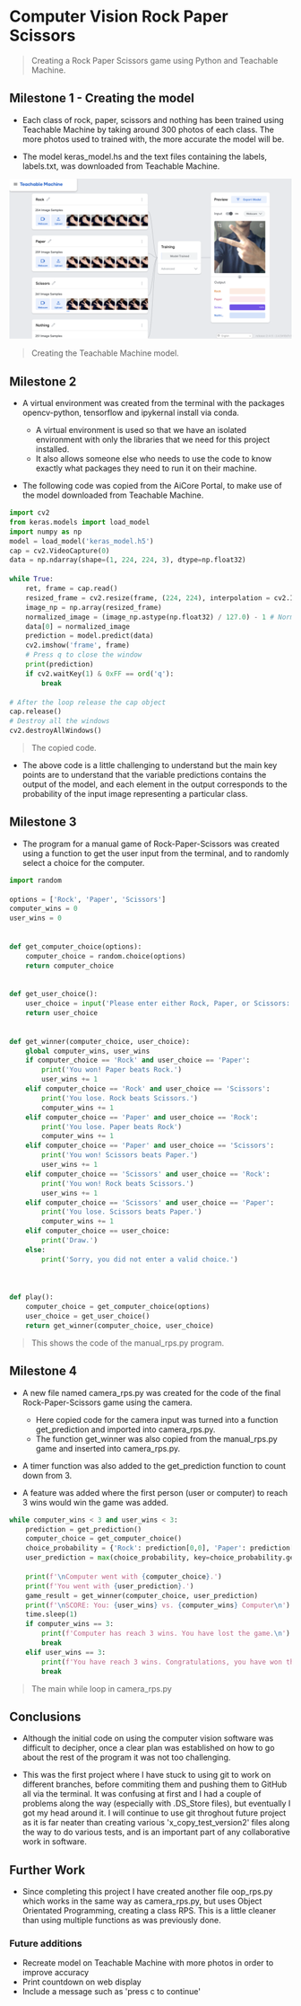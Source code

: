 # Computer Vision Rock Paper Scissors

> Creating a Rock Paper Scissors game using Python and Teachable Machine.

## Milestone 1 - Creating the model

- Each class of rock, paper, scissors and nothing has been trained using Teachable Machine by taking around 300 photos of each class. The more photos used to trained with, the more accurate the model will be.

- The model keras_model.hs and the text files containing the labels, labels.txt, was downloaded from Teachable Machine.

![Teachable Machine](ReadMe_Images/Teachable_Machine.png 'Teachable Machine')

> Creating the Teachable Machine model.

## Milestone 2

- A virtual environment was created from the terminal with the packages opencv-python, tensorflow and ipykernal install via conda.
    - A virtual environment is used so that we have an isolated environment with only the libraries that we need for this project installed.
    - It also allows someone else who needs to use the code to know exactly what packages they need to run it on their machine.

- The following code was copied from the AiCore Portal, to make use of the model downloaded from Teachable Machine.

```python
import cv2
from keras.models import load_model
import numpy as np
model = load_model('keras_model.h5')
cap = cv2.VideoCapture(0)
data = np.ndarray(shape=(1, 224, 224, 3), dtype=np.float32)

while True: 
    ret, frame = cap.read()
    resized_frame = cv2.resize(frame, (224, 224), interpolation = cv2.INTER_AREA)
    image_np = np.array(resized_frame)
    normalized_image = (image_np.astype(np.float32) / 127.0) - 1 # Normalize the image
    data[0] = normalized_image
    prediction = model.predict(data)
    cv2.imshow('frame', frame)
    # Press q to close the window
    print(prediction)
    if cv2.waitKey(1) & 0xFF == ord('q'):
        break
            
# After the loop release the cap object
cap.release()
# Destroy all the windows
cv2.destroyAllWindows()
```

> The copied code.

- The above code is a little challenging to understand but the main key points are to understand that the variable predictions contains the output of the model, and each element in the output corresponds to the probability of the input image representing a particular class.


## Milestone 3

- The program for a manual game of Rock-Paper-Scissors was created using a function to get the user input from the terminal, and to randomly select a choice for the computer.

```python
import random

options = ['Rock', 'Paper', 'Scissors']
computer_wins = 0
user_wins = 0


def get_computer_choice(options):
    computer_choice = random.choice(options)
    return computer_choice


def get_user_choice():
    user_choice = input('Please enter either Rock, Paper, or Scissors: ')
    return user_choice


def get_winner(computer_choice, user_choice):
    global computer_wins, user_wins
    if computer_choice == 'Rock' and user_choice == 'Paper':
        print('You won! Paper beats Rock.')
        user_wins += 1
    elif computer_choice == 'Rock' and user_choice == 'Scissors':
        print('You lose. Rock beats Scissors.')
        computer_wins += 1
    elif computer_choice == 'Paper' and user_choice == 'Rock':
        print('You lose. Paper beats Rock')
        computer_wins += 1
    elif computer_choice == 'Paper' and user_choice == 'Scissors':
        print('You won! Scissors beats Paper.')
        user_wins += 1
    elif computer_choice == 'Scissors' and user_choice == 'Rock':
        print('You won! Rock beats Scissors.')
        user_wins += 1
    elif computer_choice == 'Scissors' and user_choice == 'Paper':
        print('You lose. Scissors beats Paper.')
        computer_wins += 1
    elif computer_choice == user_choice:
        print('Draw.')
    else:
        print('Sorry, you did not enter a valid choice.')
    


def play():
    computer_choice = get_computer_choice(options)
    user_choice = get_user_choice()
    return get_winner(computer_choice, user_choice)

```

> This shows the code of the manual_rps.py program.

## Milestone 4

- A new file named camera_rps.py was created for the code of the final Rock-Paper-Scissors game using the camera.
    - Here copied code for the camera input was turned into a function get_prediction and imported into camera_rps.py.
    - The function get_winner was also copied from the manual_rps.py game and inserted into camera_rps.py.

- A timer function was also added to the get_prediction function to count down from 3.

- A feature was added where the first person (user or computer) to reach 3 wins would win the game was added.

```python
while computer_wins < 3 and user_wins < 3: 
    prediction = get_prediction()
    computer_choice = get_computer_choice()
    choice_probability = {'Rock': prediction[0,0], 'Paper': prediction[0,1], 'Scissors': prediction[0,2]}
    user_prediction = max(choice_probability, key=choice_probability.get)

    print(f'\nComputer went with {computer_choice}.')
    print(f'You went with {user_prediction}.')
    game_result = get_winner(computer_choice, user_prediction)
    print(f'\nSCORE: You: {user_wins} vs. {computer_wins} Computer\n')
    time.sleep(1)
    if computer_wins == 3:
        print(f'Computer has reach 3 wins. You have lost the game.\n')
        break
    elif user_wins == 3:
        print(f'You have reach 3 wins. Congratulations, you have won the game!\n')
        break
```

> The main while loop in camera_rps.py

## Conclusions

- Although the initial code on using the computer vision software was difficult to decipher, once a clear plan was established on how to go about the rest of the program it was not too challenging.

- This was the first project where I have stuck to using git to work on different branches, before commiting them and pushing them to GitHub all via the terminal. It was confusing at first and I had a couple of problems along the way (especially with .DS_Store files), but eventually I got my head around it. I will continue to use git throghout future project as it is far neater than creating various 'x_copy_test_version2' files along the way to do various tests, and is an important part of any collaborative work in software.

## Further Work

- Since completing this project I have created another file oop_rps.py which works in the same way as camera_rps.py, but uses Object Orientated Programming, creating a class RPS. This is a little cleaner than using multiple functions as was previously done.

### Future additions
- Recreate model on Teachable Machine with more photos in order to improve accuracy
- Print countdown on web display
- Include a message such as 'press c to continue'